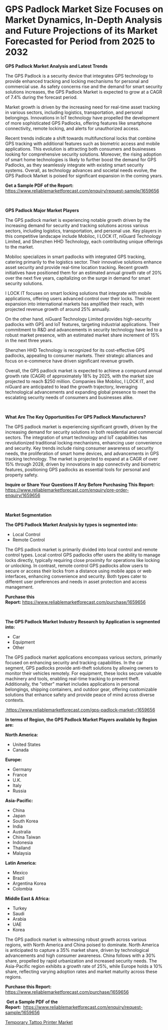 <p><h1>GPS Padlock Market Size Focuses on Market Dynamics, In-Depth Analysis and Future Projections of its Market Forecasted for Period from 2025 to 2032</h1></p><p><strong>GPS Padlock Market Analysis and Latest Trends</strong></p>
<p><p>The GPS Padlock is a security device that integrates GPS technology to provide enhanced tracking and locking mechanisms for personal and commercial use. As safety concerns rise and the demand for smart security solutions increases, the GPS Padlock Market is expected to grow at a CAGR of 7.4% during the forecast period. </p><p>Market growth is driven by the increasing need for real-time asset tracking in various sectors, including logistics, transportation, and personal belongings. Innovations in IoT technology have propelled the development of more sophisticated GPS Padlocks, offering features like smartphone connectivity, remote locking, and alerts for unauthorized access.</p><p>Recent trends indicate a shift towards multifunctional locks that combine GPS tracking with additional features such as biometric access and mobile applications. This evolution is attracting both consumers and businesses looking for comprehensive security solutions. Moreover, the rising adoption of smart home technologies is likely to further boost the demand for GPS Padlocks, as they seamlessly integrate with existing smart security systems. Overall, as technology advances and societal needs evolve, the GPS Padlock Market is poised for significant expansion in the coming years.</p></p>
<p><strong>Get a Sample PDF of the Report:&nbsp;</strong> <a href="https://www.reliablemarketforecast.com/enquiry/request-sample/1659656?utm_campaign=1893&utm_medium=2&utm_source=Github&utm_content=ia&utm_term=06022025&utm_id=gps-padlock">https://www.reliablemarketforecast.com/enquiry/request-sample/1659656</a></p>
<p>&nbsp;</p>
<p><strong>GPS Padlock Major Market Players</strong></p>
<p><p>The GPS padlock market is experiencing notable growth driven by the increasing demand for security and tracking solutions across various sectors, including logistics, transportation, and personal use. Key players in this competitive landscape include Mobiloc, I LOCK IT, niGuard Technology Limited, and Shenzhen HHD Technology, each contributing unique offerings to the market.</p><p>Mobiloc specializes in smart padlocks with integrated GPS tracking, catering primarily to the logistics sector. Their innovative solutions enhance asset security and provide real-time location tracking. Recent growth initiatives have positioned them for an estimated annual growth rate of 20% over the next five years, capitalizing on the surge in demand for smart security solutions.</p><p>I LOCK IT focuses on smart locking solutions that integrate with mobile applications, offering users advanced control over their locks. Their recent expansion into international markets has amplified their reach, with projected revenue growth of around 25% annually.</p><p>On the other hand, niGuard Technology Limited provides high-security padlocks with GPS and IoT features, targeting industrial applications. Their commitment to R&D and advancements in security technology have led to a robust market presence, with an estimated market share increment of 15% in the next three years.</p><p>Shenzhen HHD Technology is recognized for its cost-effective GPS padlocks, appealing to consumer markets. Their strategic alliances and focus on e-commerce have driven significant revenue growth.</p><p>Overall, the GPS padlock market is expected to achieve a compound annual growth rate (CAGR) of approximately 18% by 2025, with the market size projected to reach $250 million. Companies like Mobiloc, I LOCK IT, and niGuard are anticipated to lead the growth trajectory, leveraging technological advancements and expanding global presence to meet the escalating security needs of consumers and businesses alike.</p></p>
<p>&nbsp;</p>
<p><strong>What Are The Key Opportunities For GPS Padlock Manufacturers?</strong></p>
<p><p>The GPS padlock market is experiencing significant growth, driven by the increasing demand for security solutions in both residential and commercial sectors. The integration of smart technology and IoT capabilities has revolutionized traditional locking mechanisms, enhancing user convenience and security. Key trends include rising consumer awareness of security needs, the proliferation of smart home devices, and advancements in GPS tracking technology. The market is projected to expand at a CAGR of over 15% through 2028, driven by innovations in app connectivity and biometric features, positioning GPS padlocks as essential tools for personal and property safety.</p></p>
<p><strong>Inquire or Share Your Questions If Any Before Purchasing This Report:</strong> <a href="https://www.reliablemarketforecast.com/enquiry/pre-order-enquiry/1659656?utm_campaign=1893&utm_medium=2&utm_source=Github&utm_content=ia&utm_term=06022025&utm_id=gps-padlock">https://www.reliablemarketforecast.com/enquiry/pre-order-enquiry/1659656</a></p>
<p>&nbsp;</p>
<p><strong>Market Segmentation</strong></p>
<p><strong>The GPS Padlock Market Analysis by types is segmented into:</strong></p>
<p><ul><li>Local Control</li><li>Remote Control</li></ul></p>
<p><p>The GPS padlock market is primarily divided into local control and remote control types. Local control GPS padlocks offer users the ability to manage locks directly, typically requiring close proximity for operations like locking or unlocking. In contrast, remote control GPS padlocks allow users to secure or access their locks from a distance using mobile apps or web interfaces, enhancing convenience and security. Both types cater to different user preferences and needs in asset protection and access management.</p></p>
<p><strong>Purchase this Report:&nbsp;</strong><a href="https://www.reliablemarketforecast.com/purchase/1659656?utm_campaign=1893&utm_medium=2&utm_source=Github&utm_content=ia&utm_term=06022025&utm_id=gps-padlock">https://www.reliablemarketforecast.com/purchase/1659656</a></p>
<p>&nbsp;</p>
<p><strong>The GPS Padlock Market Industry Research by Application is segmented into:</strong></p>
<p><ul><li>Car</li><li>Equipment</li><li>Other</li></ul></p>
<p><p>The GPS padlock market applications encompass various sectors, primarily focused on enhancing security and tracking capabilities. In the car segment, GPS padlocks provide anti-theft solutions by allowing owners to monitor their vehicles remotely. For equipment, these locks secure valuable machinery and tools, enabling real-time tracking to prevent theft. Additionally, the "other" market includes applications in personal belongings, shipping containers, and outdoor gear, offering customizable solutions that enhance safety and provide peace of mind across diverse contexts.</p></p>
<p><a href="https://www.reliablemarketforecast.com/gps-padlock-market-r1659656?utm_campaign=1893&utm_medium=2&utm_source=Github&utm_content=ia&utm_term=06022025&utm_id=gps-padlock">&nbsp;https://www.reliablemarketforecast.com/gps-padlock-market-r1659656</a></p>
<p><strong>In terms of Region, the GPS Padlock Market Players available by Region are:</strong></p>
<p>
    <p> <strong> North America: </strong>
        <ul>
            <li>United States</li>
            <li>Canada</li>
        </ul>
        </p> 
    <p> <strong> Europe: </strong>
        <ul>
            <li>Germany</li>
            <li>France</li>
            <li>U.K.</li>
            <li>Italy</li>
            <li>Russia</li>
        </ul>
        </p> 
    <p> <strong> Asia-Pacific: </strong>
        <ul>
            <li>China</li>
            <li>Japan</li>
            <li>South Korea</li>
            <li>India</li>
            <li>Australia</li>
            <li>China Taiwan</li>
            <li>Indonesia</li>
            <li>Thailand</li>
            <li>Malaysia</li>
        </ul>
        </p> 
    <p> <strong> Latin America: </strong>
        <ul>
            <li>Mexico</li>
            <li>Brazil</li>
            <li>Argentina Korea</li>
            <li>Colombia</li>
        </ul>
        </p> 
    <p> <strong> Middle East & Africa: </strong>
        <ul>
            <li>Turkey</li>
            <li>Saudi</li>
            <li>Arabia</li>
            <li>UAE</li>
            <li>Korea</li>
        </ul>
    </p>
    </p>
<p><p>The GPS padlock market is witnessing robust growth across various regions, with North America and China poised to dominate. North America is anticipated to capture a 35% market share, driven by technological advancements and high consumer awareness. China follows with a 30% share, propelled by rapid urbanization and increased security needs. The Asia-Pacific region exhibits a growth rate of 25%, while Europe holds a 10% share, reflecting varying adoption rates and market maturity across these regions.</p></p>
<p><strong>Purchase this Report: </strong><a href="https://www.reliablemarketforecast.com/purchase/1659656?utm_campaign=1893&utm_medium=2&utm_source=Github&utm_content=ia&utm_term=06022025&utm_id=gps-padlock">https://www.reliablemarketforecast.com/purchase/1659656</a></p>
<p>&nbsp;<strong>Get a Sample PDF of the Report:&nbsp;&nbsp;</strong><a href="https://www.reliablemarketforecast.com/enquiry/request-sample/1659656?utm_campaign=1893&utm_medium=2&utm_source=Github&utm_content=ia&utm_term=06022025&utm_id=gps-padlock">https://www.reliablemarketforecast.com/enquiry/request-sample/1659656</a></p>
<p><strong></strong></p>
<p><p><a href="https://github.com/PeterParrish5/Market-Research-Report-List-7/blob/main/temporary-tattoo-printer-market.md?utm_campaign=1893&utm_medium=2&utm_source=Github&utm_content=ia&utm_term=06022025&utm_id=gps-padlock">Temporary Tattoo Printer Market</a></p></p>